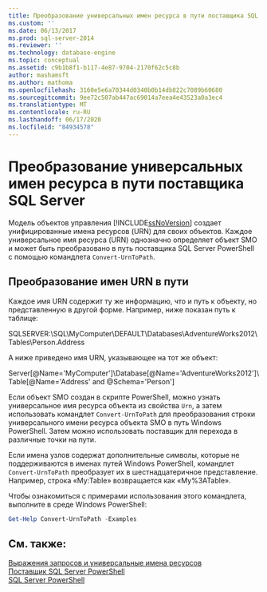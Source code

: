 ```yaml
---
title: Преобразование универсальных имен ресурса в пути поставщика SQL Server | Документация Майкрософт
ms.custom: ''
ms.date: 06/13/2017
ms.prod: sql-server-2014
ms.reviewer: ''
ms.technology: database-engine
ms.topic: conceptual
ms.assetid: c9b1b8f1-b117-4e87-9704-2170f62c5c8b
author: mashamsft
ms.author: mathoma
ms.openlocfilehash: 3160e5e6a70344d0340b0b14db822c7089b60680
ms.sourcegitcommit: 9ee72c507ab447ac69014a7eea4e43523a0a3ec4
ms.translationtype: MT
ms.contentlocale: ru-RU
ms.lasthandoff: 06/17/2020
ms.locfileid: "84934578"
---
```

# <a name="convert-urns-to-sql-server-provider-paths"></a>Преобразование универсальных имен ресурса в пути поставщика SQL Server
  Модель объектов управления [!INCLUDE[ssNoVersion](../includes/ssnoversion-md.md)] создает унифицированные имена ресурсов (URN) для своих объектов. Каждое универсальное имя ресурса (URN) однозначно определяет объект SMO и может быть преобразовано в путь поставщика SQL Server PowerShell с помощью командлета `Convert-UrnToPath`.  
  
## <a name="converting-urns-to-paths"></a>Преобразование имен URN в пути  
 Каждое имя URN содержит ту же информацию, что и путь к объекту, но представленную в другой форме. Например, ниже показан путь к таблице:  
  
 SQLSERVER:\SQL\MyComputer\DEFAULT\Databases\AdventureWorks2012\Tables\Person.Address  
  
 А ниже приведено имя URN, указывающее на тот же объект:  
  
 Server[@Name='MyComputer']\Database[@Name='AdventureWorks2012']\Table[@Name='Address' and @Schema='Person']  
  
 Если объект SMO создан в скрипте PowerShell, можно узнать универсальное имя ресурса объекта из свойства `Urn`, а затем использовать командлет `Convert-UrnToPath` для преобразования строки универсального имени ресурса объекта SMO в путь Windows PowerShell. Затем можно использовать поставщик для перехода в различные точки на пути.  
  
 Если имена узлов содержат дополнительные символы, которые не поддерживаются в именах путей Windows PowerShell, командлет `Convert-UrnToPath` преобразует их в шестнадцатеричное представление. Например, строка «My:Table» возвращается как «My%3ATable».  
  
 Чтобы ознакомиться с примерами использования этого командлета, выполните в среде Windows PowerShell:  
  
```powershell
Get-Help Convert-UrnToPath -Examples  
```  
  
## <a name="see-also"></a>См. также:  
 [Выражения запросов и универсальные имена ресурсов](../powershell/query-expressions-and-uniform-resource-names.md)   
 [Поставщик SQL Server PowerShell](../powershell/sql-server-powershell-provider.md)   
 [SQL Server PowerShell](../powershell/sql-server-powershell.md)  
